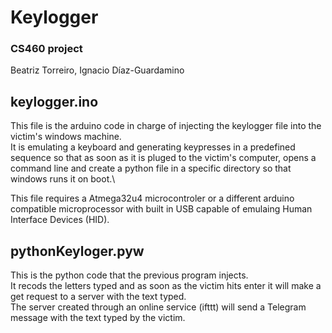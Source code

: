 # Keylogger
### CS460 project
Beatriz Torreiro, Ignacio Díaz-Guardamino
## keylogger.ino
This file is the arduino code in charge of injecting the keylogger file into the victim's windows machine.\
It is emulating a keyboard and generating keypresses in a predefined sequence so that as soon as it is pluged to the victim's computer, opens a command line and create a python file in a specific directory so that windows runs it on boot.\

This file requires a Atmega32u4 microcontroler or a different arduino compatible microprocessor with built in USB capable of emulaing Human Interface Devices (HID).


## pythonKeyloger.pyw
This is the python code that the previous program injects.\
It recods the letters typed and as soon as the victim hits enter it will make a get request to a server with the text typed.\
The server created through an online service (ifttt) will send a Telegram message with the text typed by the victim.